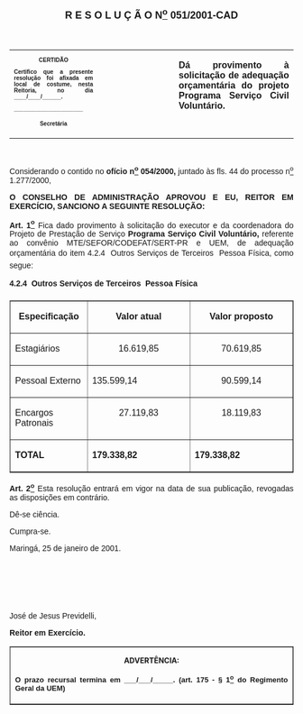<BODY>

<B><FONT FACE="Arial" SIZE=4><P ALIGN="CENTER"><A NAME="_Toc445798786"></P>
<P ALIGN="CENTER">R E S O L U &Ccedil; &Atilde; O  N<U><SUP>o</U></SUP>  051/2001-CAD</P>
</B></FONT><FONT FACE="Arial"><P ALIGN="JUSTIFY"></P>
<P ALIGN="JUSTIFY">&nbsp;</P></FONT>
<TABLE CELLSPACING=0 BORDER=0 CELLPADDING=7 WIDTH=604>
<TR><TD WIDTH="31%" VALIGN="TOP">
<B><FONT FACE="Arial" SIZE=1><P ALIGN="CENTER">CERTID&Atilde;O</P>
<P ALIGN="JUSTIFY">   Certifico que a presente resolu&ccedil;&atilde;o foi afixada em local de costume, nesta Reitoria, no dia ____/____/______.</P>
<P ALIGN="JUSTIFY"></P>
<P ALIGN="JUSTIFY">______________________</P>
<P ALIGN="CENTER">Secret&aacute;ria</B></FONT></TD>
<TD WIDTH="27%" VALIGN="TOP">&nbsp;</TD>
<TD WIDTH="42%" VALIGN="TOP">
<B><FONT FACE="Arial"><P ALIGN="JUSTIFY">D&aacute; provimento &agrave; solicita&ccedil;&atilde;o de adequa&ccedil;&atilde;o or&ccedil;ament&aacute;ria do projeto Programa Servi&ccedil;o Civil Volunt&aacute;rio.</B></FONT></TD>
</TR>
</TABLE>

<FONT FACE="Arial"><P ALIGN="JUSTIFY"></P>
<P ALIGN="JUSTIFY">&nbsp;</P>
<P ALIGN="JUSTIFY">Considerando o contido no <B>of&iacute;cio n<U><SUP>o</U></SUP> 054/2000, </B>juntado &agrave;s fls. 44 do processo n<U><SUP>o</U></SUP> 1.277/2000,</P>
<P ALIGN="JUSTIFY"></P>
<B><P ALIGN="JUSTIFY">O CONSELHO DE ADMINISTRA&Ccedil;&Atilde;O APROVOU E EU, REITOR EM EXERC&Iacute;CIO, SANCIONO A SEGUINTE RESOLU&Ccedil;&Atilde;O:</P>
</B><P ALIGN="JUSTIFY"></P>
<B><P ALIGN="JUSTIFY">Art. 1<U><SUP>o</B></U></SUP> Fica dado provimento &agrave; solicita&ccedil;&atilde;o do executor e da coordenadora do Projeto de Presta&ccedil;&atilde;o de Servi&ccedil;o <B>Programa Servi&ccedil;o Civil Volunt&aacute;rio,</B> referente ao conv&ecirc;nio MTE/SEFOR/CODEFAT/SERT-PR e UEM, de adequa&ccedil;&atilde;o or&ccedil;ament&aacute;ria do item 4.2.4  Outros Servi&ccedil;os de Terceiros  Pessoa F&iacute;sica, como segue:</P>
<B><P ALIGN="JUSTIFY"></P>
<P ALIGN="JUSTIFY">4.2.4  Outros Servi&ccedil;os de Terceiros  Pessoa F&iacute;sica</P>
</B><P ALIGN="JUSTIFY"></P></FONT>
<P ALIGN="RIGHT"><TABLE BORDER CELLSPACING=1 CELLPADDING=4 WIDTH=562>
<TR><TD WIDTH="27%" VALIGN="TOP">
<B><FONT FACE="Arial"><P ALIGN="CENTER">Especifica&ccedil;&atilde;o</B></FONT></TD>
<TD WIDTH="36%" VALIGN="TOP">
<B><FONT FACE="Arial"><P ALIGN="CENTER">Valor atual</B></FONT></TD>
<TD WIDTH="36%" VALIGN="TOP">
<B><FONT FACE="Arial"><P ALIGN="CENTER">Valor proposto</B></FONT></TD>
</TR>
<TR><TD WIDTH="27%" VALIGN="TOP">
<FONT FACE="Arial"><P ALIGN="JUSTIFY">Estagi&aacute;rios</FONT></TD>
<TD WIDTH="36%" VALIGN="TOP">
<FONT FACE="Arial"><P ALIGN="CENTER">16.619,85</FONT></TD>
<TD WIDTH="36%" VALIGN="TOP">
<FONT FACE="Arial"><P ALIGN="CENTER">70.619,85</FONT></TD>
</TR>
<TR><TD WIDTH="27%" VALIGN="TOP">
<FONT FACE="Arial"><P ALIGN="JUSTIFY">Pessoal Externo</FONT></TD>
<TD WIDTH="36%" VALIGN="TOP">
<FONT FACE="Arial"><P>            135.599,14</FONT></TD>
<TD WIDTH="36%" VALIGN="TOP">
<FONT FACE="Arial"><P ALIGN="CENTER">90.599,14</FONT></TD>
</TR>
<TR><TD WIDTH="27%" VALIGN="TOP">
<FONT FACE="Arial"><P ALIGN="JUSTIFY">Encargos Patronais</FONT></TD>
<TD WIDTH="36%" VALIGN="TOP">
<FONT FACE="Arial"><P ALIGN="CENTER">27.119,83</FONT></TD>
<TD WIDTH="36%" VALIGN="TOP">
<FONT FACE="Arial"><P ALIGN="CENTER">18.119,83</FONT></TD>
</TR>
<TR><TD WIDTH="27%" VALIGN="TOP">
<B><FONT FACE="Arial"><P ALIGN="JUSTIFY">TOTAL</B></FONT></TD>
<TD WIDTH="36%" VALIGN="TOP">
<FONT FACE="Arial"><P>            <B>179.338,82</B></FONT></TD>
<TD WIDTH="36%" VALIGN="TOP">
<FONT FACE="Arial"><P>            <B>179.338,82</B></FONT></TD>
</TR>
</TABLE>
</P>

<FONT FACE="Arial"><P ALIGN="JUSTIFY"></P>
<B><P ALIGN="JUSTIFY">Art. 2<U><SUP>o</B></U></SUP> Esta resolu&ccedil;&atilde;o entrar&aacute; em vigor na data de sua publica&ccedil;&atilde;o, revogadas as disposi&ccedil;&otilde;es em contr&aacute;rio.</P>
<P ALIGN="JUSTIFY">D&ecirc;-se ci&ecirc;ncia.</P>
<P ALIGN="JUSTIFY">&#9;Cumpra-se.</P>
<P ALIGN="JUSTIFY"></P>
<P ALIGN="JUSTIFY">Maring&aacute;, 25 de janeiro de 2001.</P>
<P ALIGN="JUSTIFY"></P>
<P ALIGN="JUSTIFY">&nbsp;</P>
<P ALIGN="JUSTIFY">&nbsp;</P>
<P ALIGN="JUSTIFY">&nbsp;</P>
<P>Jos&eacute; de Jesus Previdelli,</P>
<B><P>Reitor em Exerc&iacute;cio.</P></B></FONT>
<TABLE BORDER CELLSPACING=1 CELLPADDING=4 WIDTH=207>
<TR><TD VALIGN="TOP">
<B><FONT SIZE=2><P ALIGN="CENTER">ADVERT&Ecirc;NCIA:</P>
</FONT><FONT FACE="Arial" SIZE=2><P ALIGN="JUSTIFY">O prazo recursal termina em ___/___/_____. (art. 175 - § 1<U><SUP>o</U></SUP> do Regimento Geral da UEM)</B></FONT></TD>
</TR>
</TABLE>

<FONT SIZE=2><P></A></P></FONT></BODY>

